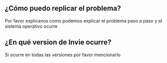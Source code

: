 ## ¿Cómo puedo replicar el problema?
Por favor explicanos como podemos explicar el problema paso a paso y el sistema operativo ocurre

## ¿En qué version de Invie ocurre?
Si ocurre en todas las versiones por favor mencionarlo

